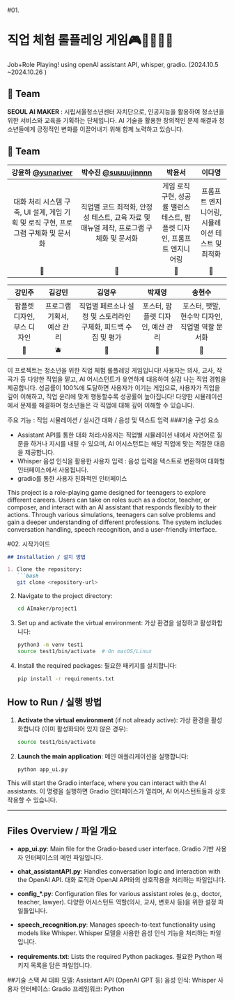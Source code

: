 #01.
# 직업 체험 롤플레잉 게임🎮🧑‍💻🧑‍💻
Job+Role Playing! using openAI assistant API, whisper, gradio.
(2024.10.5 ~2024.10.26 )

## 🦹‍ Team
**SEOUL AI MAKER** : 시립서울청소년센터 자치단으로, 인공지능을 활용하여 청소년을 위한 서비스와 교육을 기획하는 단체입니다. 
AI 기술을 활용한 창의적인 문제 해결과 청소년들에게 긍정적인 변화를 이끌어내기 위해 함께 노력하고 있습니다.
## 🦹‍ Team

| **강윤하** [@yunariver](https://github.com/yunariver) | **박수진** [@suuuujinnnn](https://github.com/suuuujinnnn) | **박윤서**  | **이다영**  |
|:---:|:---:|:---:|:---:|
| 대화 처리 시스템 구축, UI 설계, 게임 기획 및 로직 구현, 프로그램 구체화 및 문서화| 직업별 코드 최적화, 안정성 테스트, 교육 자료 및 매뉴얼 제작, 프로그램 구체화 및 문서화| 게임 로직 구현, 성공률 밸런스 테스트, 팜플렛 디자인, 프롬프트 엔지니어링 | 프롬프트 엔지니어링, 시뮬레이션 테스트 및 최적화 |
| 🍎 | 🍊 | 🍋 | 🍉 |

| **강민주** | **김강민**  | **김영우** | **박재영** | **송현수**  |
|:---:|:---:|:---:|:---:|:---:|
| 팜플렛 디자인, 부스 디자인 | 프로그램 기획서, 예산 관리  | 직업별 페르소나 설정 및 스토리라인 구체화, 피드백 수집 및 평가 | 포스터, 팜플렛 디자인, 예산 관리 | 포스터, 팻말, 현수막 디자인, 직업별 역할 문서화 |
| 🍑 | 🫐 | 🍓 | 🥝 | 🥥 |




이 프로젝트는 청소년을 위한 직업 체험 롤플레잉 게임입니다! 
사용자는 의사, 교사, 작곡가 등 다양한 직업을 맡고, AI 어시스턴트가 유연하게 대응하여 실감 나는 직업 경험을 제공합니다.
성공률이 100%에 도달하면 사용자가 이기는 게임으로, 사용자가 직업을 깊이 이해하고, 직업 윤리에 맞게 행동할수록 성공률이 높아집니다!
다양한 시뮬레이션에서 문제를 해결하며 청소년들은 각 직업에 대해 깊이 이해할 수 있습니다. 

주요 기능 : 직업 시뮬레이션 / 실시간 대화 / 음성 및 텍스트 입력 
###기술 구성 요소
- Assistant API를 통한 대화 처리:사용자는 직업별 시뮬레이션 내에서 자연어로 질문을 하거나 지시를 내릴 수 있으며, AI 어시스턴트는 해당 직업에 맞는 적절한 대응을 제공합니다.
- Whisper 음성 인식을 활용한 사용자 입력 :  음성 입력을 텍스트로 변환하여 대화형 인터페이스에서 사용됩니다.
- gradio를 통한 사용자 친화적인 인터페이스


This project is a role-playing game designed for teenagers to explore different careers. Users can take on roles such as a doctor, teacher, or composer, and interact with an AI assistant that responds flexibly to their actions. Through various simulations, teenagers can solve problems and gain a deeper understanding of different professions. The system includes conversation handling, speech recognition, and a user-friendly interface.






#02. 시작가이드
```markdown
## Installation / 설치 방법

1. Clone the repository:
   ```bash
   git clone <repository-url>
   ```

2. Navigate to the project directory:
   ```bash
   cd AImaker/project1
   ```

3. Set up and activate the virtual environment:
   가상 환경을 설정하고 활성화합니다:
   ```bash
   python3 -m venv test1
   source test1/bin/activate  # On macOS/Linux
   ```

4. Install the required packages:
   필요한 패키지를 설치합니다:
   ```bash
   pip install -r requirements.txt
   ```

## How to Run / 실행 방법

1. **Activate the virtual environment** (if not already active):
   가상 환경을 활성화합니다 (이미 활성화되어 있지 않은 경우):
   ```bash
   source test1/bin/activate
   ```

2. **Launch the main application**:
   메인 애플리케이션을 실행합니다:
   ```bash
   python app_ui.py
   ```

This will start the Gradio interface, where you can interact with the AI assistants.
이 명령을 실행하면 Gradio 인터페이스가 열리며, AI 어시스턴트들과 상호작용할 수 있습니다.

---

## Files Overview / 파일 개요

- **app_ui.py**: Main file for the Gradio-based user interface.
  Gradio 기반 사용자 인터페이스의 메인 파일입니다.
  
- **chat_assistantAPI.py**: Handles conversation logic and interaction with the OpenAI API.
  대화 로직과 OpenAI API와의 상호작용을 처리하는 파일입니다.
  
- **config_*.py**: Configuration files for various assistant roles (e.g., doctor, teacher, lawyer).
  다양한 어시스턴트 역할(의사, 교사, 변호사 등)을 위한 설정 파일들입니다.
  
- **speech_recognition.py**: Manages speech-to-text functionality using models like Whisper.
  Whisper 모델을 사용한 음성 인식 기능을 처리하는 파일입니다.
  
- **requirements.txt**: Lists the required Python packages.
  필요한 Python 패키지 목록을 담은 파일입니다.
  
##기술 스택
AI 대화 모델: Assistant API (OpenAI GPT 등)
음성 인식: Whisper
사용자 인터페이스: Gradio
프레임워크: Python
